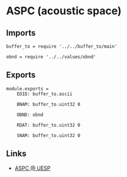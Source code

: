 # ASPC (acoustic space)

## Imports

	buffer_to = require '../../buffer_to/main'

	obnd = require '../../values/obnd'


## Exports

	module.exports =
		EDID: buffer_to.ascii

		BNAM: buffer_to.uint32 0

		OBND: obnd

		RDAT: buffer_to.uint32 0

		SNAM: buffer_to.uint32 0


## Links

- [ASPC @ UESP](http://www.uesp.net/wiki/Tes5Mod:Mod_File_Format/ASPC)
